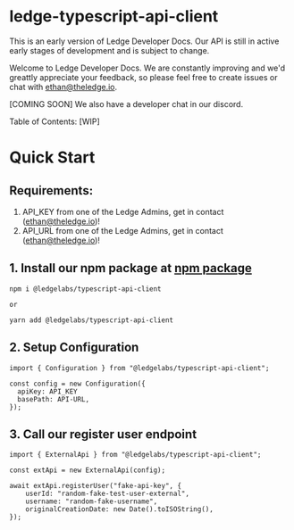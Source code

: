 # ledge-typescript-api-client

This is an early version of Ledge Developer Docs. Our API is still in active early stages of development and is subject to change.

Welcome to Ledge Developer Docs. We are constantly improving and we'd greattly appreciate your feedback, so please feel free to create issues or chat with ethan@theledge.io.

[COMING SOON] We also have a developer chat in our discord.

Table of Contents:
[WIP]

# Quick Start

## Requirements:

1. API_KEY from one of the Ledge Admins, get in contact (ethan@theledge.io)!
2. API_URL from one of the Ledge Admins, get in contact (ethan@theledge.io)!

## 1. Install our npm package at [npm package](https://www.npmjs.com/package/@ledgelabs/typescript-api-client)

```
npm i @ledgelabs/typescript-api-client

or

yarn add @ledgelabs/typescript-api-client
```

## 2. Setup Configuration

```
import { Configuration } from "@ledgelabs/typescript-api-client";

const config = new Configuration({
  apiKey: API_KEY
  basePath: API-URL,
});
```

## 3. Call our register user endpoint

```
import { ExternalApi } from "@ledgelabs/typescript-api-client";

const extApi = new ExternalApi(config);

await extApi.registerUser("fake-api-key", {
    userId: "random-fake-test-user-external",
    username: "random-fake-username",
    originalCreationDate: new Date().toISOString(),
});
```
